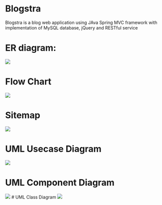# Blogstra
<p> Blogstra is a blog web application using JAva Spring MVC framework with implementation of  MySQL database, jQuery and RESTful service 
<p/>

# ER diagram:

<img src=“Diagram/CST361-ERDiagram.png/>

# Flow Chart

<img src=“Diagram/CST361-FlowChart.png”/>

# Sitemap

<img src=“Diagram/CST361-Sitemap.png”/>

# UML Usecase Diagram

<img src=“Diagram/CST361-UseCaseDiagram.png”/>

# UML Component Diagram

<img src=“Diagram/CST361-UMLComponentDiagram.png”/>
# UML Class Diagram

<img src=“Diagram/CST361-UMLClassDiagram.png”/>
